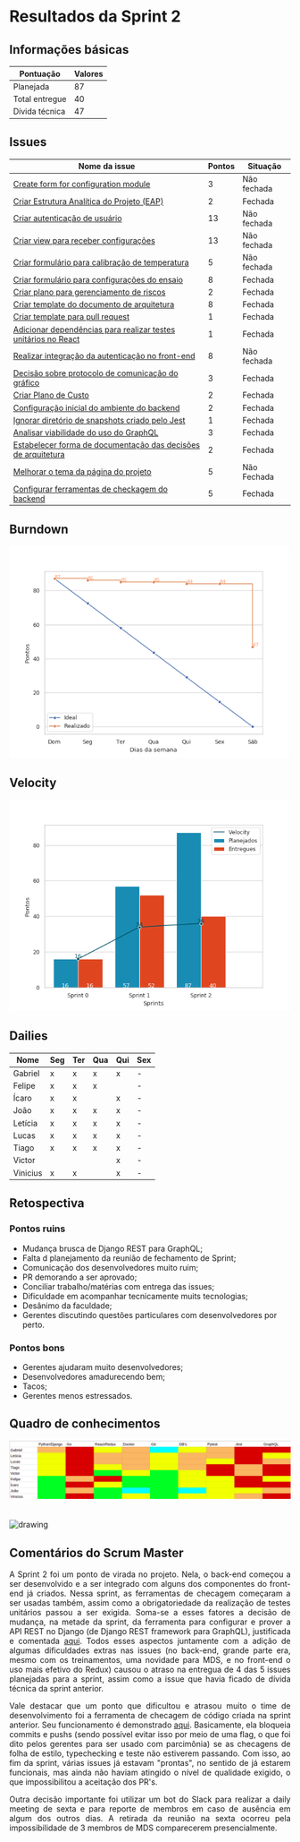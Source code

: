 # Resultados da Sprint 2

## Informações básicas

|Pontuação|Valores|
|-----|-----|
|Planejada|87|
|Total entregue|40|
|Dívida técnica|47|

## Issues

|Nome da issue|Pontos|Situação|
|-----|-----|----|
|[Create form for configuration module](https://github.com/fga-eps-mds/2019.1-unbrake/issues/9)|3|Não fechada|
|[Criar Estrutura Analítica do Projeto (EAP)](https://github.com/fga-eps-mds/2019.1-unbrake/issues/29)|2|Fechada|
|[Criar autenticação de usuário](https://github.com/fga-eps-mds/2019.1-unbrake/issues/36)|13|Não fechada|
|[Criar view para receber configurações](https://github.com/fga-eps-mds/2019.1-unbrake/issues/38) |13|Não fechada|
|[Criar formulário para calibração de temperatura](https://github.com/fga-eps-mds/2019.1-unbrake/issues/39) |5|Não fechada|
|[Criar formulário para configurações do ensaio](https://github.com/fga-eps-mds/2019.1-unbrake/issues/40) |8|Fechada|
|[Criar plano para gerenciamento de riscos](https://github.com/fga-eps-mds/2019.1-unbrake/issues/41) |2|Fechada|
|[Criar template do documento de arquitetura](https://github.com/fga-eps-mds/2019.1-unbrake/issues/42) |8|Fechada|
|[Criar template para pull request](https://github.com/fga-eps-mds/2019.1-unbrake/issues/43) |1|Fechada|
|[Adicionar dependências para realizar testes unitários no React](https://github.com/fga-eps-mds/2019.1-unbrake/issues/45) |1|Fechada|
|[Realizar integração da autenticação no front-end](https://github.com/fga-eps-mds/2019.1-unbrake/issues/47) |8|Não fechada|
|[Decisão sobre protocolo de comunicação do gráfico](https://github.com/fga-eps-mds/2019.1-unbrake/issues/48) |3|Fechada|
|[Criar Plano de Custo](https://github.com/fga-eps-mds/2019.1-unbrake/issues/53) |2|Fechada|
|[Configuração inicial do ambiente do backend](https://github.com/fga-eps-mds/2019.1-unbrake/issues/55) |2|Fechada|
|[Ignorar diretório de snapshots criado pelo Jest](https://github.com/fga-eps-mds/2019.1-unbrake/issues/56) |1|Fechada|
|[Analisar viabilidade do uso do GraphQL](https://github.com/fga-eps-mds/2019.1-unbrake/issues/58) |3|Fechada|
|[Estabelecer forma de documentação das decisões de arquitetura](https://github.com/fga-eps-mds/2019.1-unbrake/issues/60) |2|Fechada|
|[Melhorar o tema da página do projeto](https://github.com/fga-eps-mds/2019.1-unbrake/issues/62) |5|Não Fechada|
|[Configurar ferramentas de checkagem do backend](https://github.com/fga-eps-mds/2019.1-unbrake/issues/64) |5|Fechada|


## Burndown
![sprint_2](images/sprint2.png)

## Velocity
![velocity_2](images/velocity2.png)

## Dailies
|Nome| Seg| Ter| Qua| Qui| Sex|
|-|----|----|----|----|----| 
|Gabriel|x|x|x|x|-|
|Felipe|x|x|x||-|
|Ícaro|x|x||x|-|
|João|x|x|x|x|-|
|Letícia|x|x|x|x|-|
|Lucas|x|x|x|x|-|
|Tiago|x|x|x|x|-|
|Victor||||x|-|
|Vinicius|x|x||x|-|


## Retospectiva

### Pontos ruins

* Mudança brusca de Django REST para GraphQL;
* Falta d planejamento da reunião de fechamento de Sprint;
* Comunicação dos desenvolvedores muito ruim;
* PR demorando a ser aprovado;
* Conciliar trabalho/matérias com entrega das issues;
* Dificuldade em acompanhar tecnicamente muits tecnologias;
* Desânimo da faculdade;
* Gerentes discutindo questões particulares com desenvolvedores por perto.

### Pontos bons

* Gerentes ajudaram muito desenvolvedores;
* Desenvolvedores amadurecendo bem;
* Tacos;
* Gerentes menos estressados.

## Quadro de conhecimentos

![conhecimento2](images/conhecimento2.png)
</br>
</br>
</br>
<img src="../images/legenda.png" alt="drawing" style="width:400px;"/>


## Comentários do Scrum Master

<p align="justify">
A Sprint 2 foi um ponto de virada no projeto. Nela, o back-end começou a ser desenvolvido e a ser integrado com alguns dos componentes do front-end já criados. Nessa sprint, as ferramentas de checagem começaram a ser usadas também, assim como a obrigatoriedade da realização de testes unitários passou a ser exigida. Soma-se a esses fatores a decisão de mudança, na metade da sprint, da ferramenta para configurar e prover a API REST no Django (de Django REST framework para GraphQL), justificada e comentada <a href="https://github.com/fga-eps-mds/2019.1-unbrake/issues/58">aqui</a>. Todos esses aspectos juntamente com a adição de algumas dificuldades extras nas issues (no back-end, grande parte era, mesmo com os treinamentos, uma novidade para MDS, e no front-end o uso mais efetivo do Redux) causou o atraso na entregua de 4 das 5 issues planejadas para a sprint, assim como a issue que havia ficado de dívida técnica da sprint anterior.
</p>
<p align="justify">
Vale destacar que um ponto que dificultou e atrasou muito o time de desenvolvimento foi a ferramenta de checagem de código criada na sprint anterior. Seu funcionamento é demonstrado <a href="https://github.com/fga-eps-mds/2019.1-unbrake/pull/32">aqui</a>. Basicamente, ela bloqueia commits e pushs (sendo possível evitar isso por meio de uma flag, o que foi dito pelos gerentes para ser usado com parcimônia) se as checagens de folha de estilo, typechecking e teste não estiverem passando. Com isso, ao fim da sprint, várias issues já estavam "prontas", no sentido de já estarem funcionais, mas ainda não haviam atingido o nível de qualidade exigido, o que impossibilitou a aceitação dos PR's.
</p>


<p align="justify">
Outra decisão importante foi utilizar um bot do Slack para realizar a daily meeting de sexta e para reporte de membros em caso de ausência em algum dos outros dias. A retirada da reunião na sexta ocorreu pela impossibilidade de 3 membros de MDS comparecerem presencialmente.
</p>

